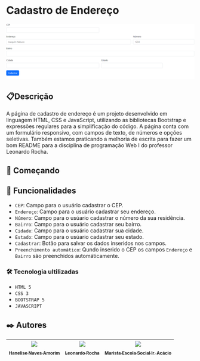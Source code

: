 # Cadastro de Endereço
![imagem](img/capacadendereco.png)

## 📋Descrição
A página de cadastro de endereço é um projeto desenvolvido em linguagem HTML, CSS e JavaScript, utilizando as bibliotecas Bootstrap e expressões regulares para a simplificação do código. A página conta com um formulário responsivo, com campos de texto, de números e opções seletivas. Também estamos praticando a melhoria de escrita para fazer um bom README para a disciplina de programação Web I do professor Leonardo Rocha.

## 🚀 Começando

## 🔧 Funcionalidades
- `CEP`: Campo para o usuário cadastrar o CEP.
- `Endereço`: Campo para o usuário cadastrar seu endereço.
- `Número`: Campo para o usúario cadastrar o número da sua residência.
- `Bairro`: Campo para o usuário cadastrar seu bairro.
- `Cidade`: Campo para o usuário cadastrar sua cidade.
- `Estado`: Campo para o usúario cadastrar seu estado.
- `Cadastrar`: Botão para salvar os dados inseridos nos campos.
- `Preenchimento automático`: Qundo inserido o CEP os campos `Endereço` e `Bairro` são preenchidos automáticamente.

### 🛠️ Tecnologia ultilizadas
- ``HTML 5``
- ``CSS 3``
- ``BOOTSTRAP 5``
- ``JAVASCRIPT``

## ✒️ Autores
| [<img loading="lazy" src="https://avatars.githubusercontent.com/u/105460028?v=4" width=115><br><sub>Hanelise Naves Amorim</sub>](https://github.com/hiseamorim) |  [<img loading="lazy" src="https://avatars.githubusercontent.com/u/86802310?v=4" width=115><br><sub>Leonardo Rocha</sub>](https://github.com/LeonardoRochaMarista) |  [<img loading="lazy" src="https://avatars.githubusercontent.com/u/86796647?s=200&v=4" width=115><br><sub>Marista Escola Social Ir. Acácio</sub>](https://github.com/MaristaIrAcacio) |
| :---: | :---: | :---: |

